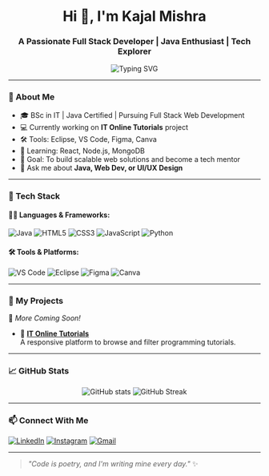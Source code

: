 <h1 align="center">Hi 👋, I'm Kajal Mishra</h1>
<h3 align="center">A Passionate Full Stack Developer | Java Enthusiast | Tech Explorer</h3>

<p align="center">
  <img src="https://readme-typing-svg.herokuapp.com?font=Fira+Code&size=23&pause=1000&color=F79AC0&center=true&vCenter=true&width=600&lines=Welcome+to+my+GitHub+Profile+i+am+Kajal+Mishra!" alt="Typing SVG" />
</p>

---

### 🌟 About Me
- 🎓 BSc in IT | Java Certified | Pursuing Full Stack Web Development  
- 💻 Currently working on **IT Online Tutorials** project  
- 🛠️ Tools: Eclipse, VS Code, Figma, Canva  
- 🌱 Learning: React, Node.js, MongoDB  
- 🎯 Goal: To build scalable web solutions and become a tech mentor  
- 💬 Ask me about **Java, Web Dev, or UI/UX Design**

---

### 🚀 Tech Stack

#### 👩‍💻 Languages & Frameworks:
![Java](https://img.shields.io/badge/-Java-orange?style=flat&logo=java)
![HTML5](https://img.shields.io/badge/-HTML5-E34F26?style=flat&logo=html5)
![CSS3](https://img.shields.io/badge/-CSS3-1572B6?style=flat&logo=css3)
![JavaScript](https://img.shields.io/badge/-JavaScript-yellow?style=flat&logo=javascript)
![Python](https://img.shields.io/badge/-Python-blue?style=flat&logo=python)

#### 🛠️ Tools & Platforms:
![VS Code](https://img.shields.io/badge/-VS%20Code-007ACC?style=flat&logo=visual-studio-code)
![Eclipse](https://img.shields.io/badge/-Eclipse-2C2255?style=flat&logo=eclipse)
![Figma](https://img.shields.io/badge/-Figma-black?style=flat&logo=figma)
![Canva](https://img.shields.io/badge/-Canva-00C4CC?style=flat&logo=canva)

---

### 🧠 My Projects
🚧 _More Coming Soon!_

- 🧩 **[IT Online Tutorials](https://github.com/KajalMishra636/IT-Online-Tutorials)**  
  A responsive platform to browse and filter programming tutorials.

---

### 📈 GitHub Stats

<p align="center">
  <img src="https://github-readme-stats.vercel.app/api?username=KajalMishra636&show_icons=true&theme=tokyonight" alt="GitHub stats"/>
  <img src="https://github-readme-streak-stats.herokuapp.com?user=KajalMishra636&theme=tokyonight" alt="GitHub Streak" />
</p>

---

### 📫 Connect With Me
[![LinkedIn](https://img.shields.io/badge/-LinkedIn-blue?style=flat&logo=linkedin)](https://www.linkedin.com/in/kajal-mishra/)
[![Instagram](https://img.shields.io/badge/-Instagram-E4405F?style=flat&logo=instagram)](https://www.instagram.com/)
[![Gmail](https://img.shields.io/badge/-Gmail-red?style=flat&logo=gmail)](mailto:kajalmishra636@gmail.com)

---

> _"Code is poetry, and I'm writing mine every day."_ ✨  
